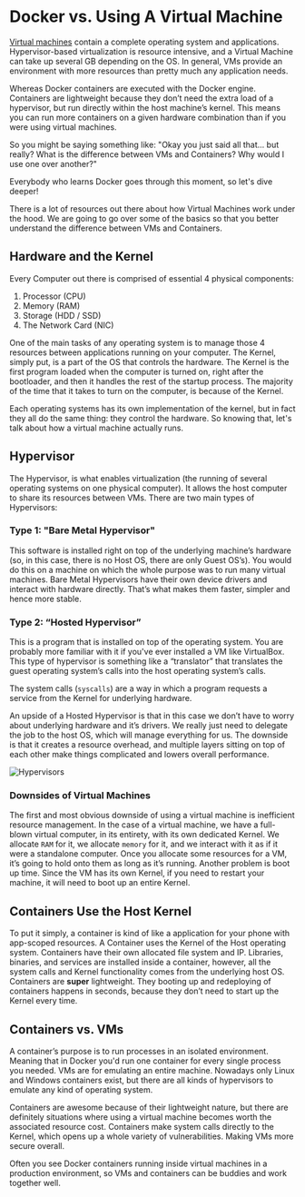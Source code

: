# Docker vs. Using A Virtual Machine

[Virtual machines][vm] contain a complete operating system and applications. Hypervisor-based virtualization is resource intensive, and a Virtual Machine can take up several GB depending on the OS. In general, VMs provide an environment with more resources than pretty much any application needs.

Whereas Docker containers are executed with the Docker engine. Containers are lightweight because they don’t need the extra load of a hypervisor, but run directly within the host machine’s kernel. This means you can run more containers on a given hardware combination than if you were using virtual machines.

So you might be saying something like: "Okay you just said all that... but really? What is the difference between VMs and Containers? Why would I use one over another?"

Everybody who learns Docker goes through this moment, so let's dive deeper!

There is a lot of resources out there about how Virtual Machines work under the hood. We are going to go over some of the basics so that you better understand the difference between VMs and Containers.

[vm]: https://en.wikipedia.org/wiki/Virtual_machine

## Hardware and the Kernel

Every Computer out there is comprised of essential 4 physical components:

1. Processor (CPU)
1. Memory (RAM)
1. Storage (HDD / SSD)
1. The Network Card (NIC)

One of the main tasks of any operating system is to manage those 4 resources between applications running on your computer. The Kernel, simply put, is a part of the OS that controls the hardware. The Kernel is the first program loaded when the computer is turned on, right after the bootloader, and then it handles the rest of the startup process. The majority of the time that it takes to turn on the computer, is because of the Kernel.

Each operating systems has its own implementation of the kernel, but in fact they all do the same thing: they control the hardware. So knowing that, let's talk about how a virtual machine actually runs.

## Hypervisor

The Hypervisor, is what enables virtualization (the running of several operating systems on one physical computer). It allows the host computer to share its resources between VMs. There are two main types of Hypervisors:

### Type 1: "Bare Metal Hypervisor"

This software is installed right on top of the underlying machine’s hardware (so, in this case, there is no Host OS, there are only Guest OS’s). You would do this on a machine on which the whole purpose was to run many virtual machines. Bare Metal Hypervisors have their own device drivers and interact with hardware directly. That’s what makes them faster, simpler and hence more stable.

### Type 2: “Hosted Hypervisor”

This is a program that is installed on top of the operating system. You are probably more familiar with it if you've ever installed a VM like VirtualBox. This type of hypervisor is something like a “translator” that translates the guest operating system’s calls into the host operating system’s calls.

The system calls (`syscalls`) are a way in which a program requests a service from the Kernel for underlying hardware.

An upside of a Hosted Hypervisor is that in this case we don’t have to worry about underlying hardware and it’s drivers. We really just need to delegate the job to the host OS, which will manage everything for us. The downside is that it creates a resource overhead, and multiple layers sitting on top of each other make things complicated and lowers overall performance.

![Hypervisors](https://assets.aaonline.io/Docker/hypervisor.png)

### Downsides of Virtual Machines

The first and most obvious downside of using a virtual machine is inefficient resource management. In the case of a virtual machine, we have a full-blown virtual computer, in its entirety, with its own dedicated Kernel. We allocate `RAM` for it, we allocate `memory` for it, and we interact with it as if it were a standalone computer. Once you allocate some resources for a VM, it’s going to hold onto them as long as it’s running. Another problem is boot up time. Since the VM has its own Kernel, if you need to restart your machine, it will need to boot up an entire Kernel.

## Containers Use the Host Kernel

To put it simply, a container is kind of like a application for your phone with app-scoped resources. A Container uses the Kernel of the Host operating system. Containers have their own allocated file system and IP. Libraries, binaries, and services are installed inside a container, however, all the system calls and Kernel functionality comes from the underlying host OS. Containers are **super** lightweight. They booting up and redeploying of containers happens in seconds, because they don’t need to start up the Kernel every time.

## Containers vs. VMs

A container’s purpose is to run processes in an isolated environment. Meaning that in Docker you'd run one container for every single process you needed. VMs are for emulating an entire machine. Nowadays only Linux and Windows containers exist, but there are all kinds of hypervisors to emulate any kind of operating system.

Containers are awesome because of their lightweight nature, but there are definitely situations where using a virtual machine becomes worth the associated resource cost. Containers make system calls directly to the Kernel, which opens up a whole variety of vulnerabilities. Making VMs more secure overall.

Often you see Docker containers running inside virtual machines in a production environment, so VMs and containers can be buddies and work together well.

